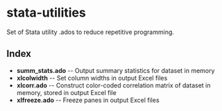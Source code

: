 # stata-utilities

Set of Stata utility .ados to reduce repetitive programming.

## Index
  - **summ_stats.ado** -- Output summary statistics for dataset in memory
  - **xlcolwidth** -- Set column widths in output Excel files
  - **xlcorr.ado** -- Construct color-coded correlation matrix of dataset in memory, stored in output Excel file
  - **xlfreeze.ado** -- Freeze panes in output Excel files
